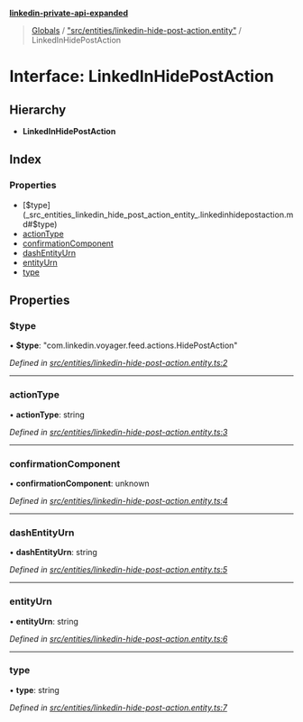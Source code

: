 **[linkedin-private-api-expanded](../README.md)**

> [Globals](../globals.md) / ["src/entities/linkedin-hide-post-action.entity"](../modules/_src_entities_linkedin_hide_post_action_entity_.md) / LinkedInHidePostAction

# Interface: LinkedInHidePostAction

## Hierarchy

* **LinkedInHidePostAction**

## Index

### Properties

* [$type](_src_entities_linkedin_hide_post_action_entity_.linkedinhidepostaction.md#$type)
* [actionType](_src_entities_linkedin_hide_post_action_entity_.linkedinhidepostaction.md#actiontype)
* [confirmationComponent](_src_entities_linkedin_hide_post_action_entity_.linkedinhidepostaction.md#confirmationcomponent)
* [dashEntityUrn](_src_entities_linkedin_hide_post_action_entity_.linkedinhidepostaction.md#dashentityurn)
* [entityUrn](_src_entities_linkedin_hide_post_action_entity_.linkedinhidepostaction.md#entityurn)
* [type](_src_entities_linkedin_hide_post_action_entity_.linkedinhidepostaction.md#type)

## Properties

### $type

•  **$type**: \"com.linkedin.voyager.feed.actions.HidePostAction\"

*Defined in [src/entities/linkedin-hide-post-action.entity.ts:2](https://github.com/khanhtranngoccva/linkedin-private-api/blob/e33dfd5/src/entities/linkedin-hide-post-action.entity.ts#L2)*

___

### actionType

•  **actionType**: string

*Defined in [src/entities/linkedin-hide-post-action.entity.ts:3](https://github.com/khanhtranngoccva/linkedin-private-api/blob/e33dfd5/src/entities/linkedin-hide-post-action.entity.ts#L3)*

___

### confirmationComponent

•  **confirmationComponent**: unknown

*Defined in [src/entities/linkedin-hide-post-action.entity.ts:4](https://github.com/khanhtranngoccva/linkedin-private-api/blob/e33dfd5/src/entities/linkedin-hide-post-action.entity.ts#L4)*

___

### dashEntityUrn

•  **dashEntityUrn**: string

*Defined in [src/entities/linkedin-hide-post-action.entity.ts:5](https://github.com/khanhtranngoccva/linkedin-private-api/blob/e33dfd5/src/entities/linkedin-hide-post-action.entity.ts#L5)*

___

### entityUrn

•  **entityUrn**: string

*Defined in [src/entities/linkedin-hide-post-action.entity.ts:6](https://github.com/khanhtranngoccva/linkedin-private-api/blob/e33dfd5/src/entities/linkedin-hide-post-action.entity.ts#L6)*

___

### type

•  **type**: string

*Defined in [src/entities/linkedin-hide-post-action.entity.ts:7](https://github.com/khanhtranngoccva/linkedin-private-api/blob/e33dfd5/src/entities/linkedin-hide-post-action.entity.ts#L7)*
